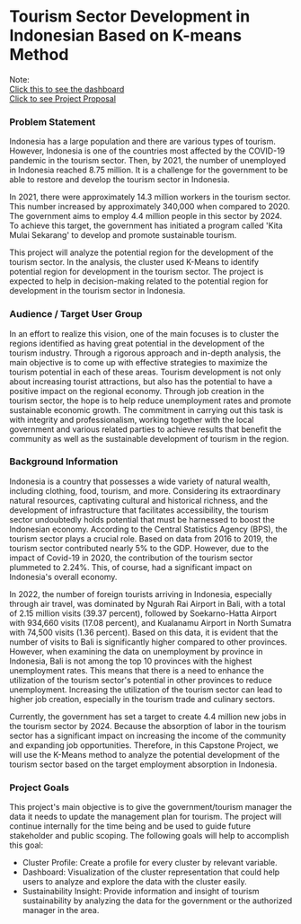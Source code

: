 # **Tourism Sector Development in Indonesian Based on K-means Method**

Note:  
[Click this to see the dashboard](https://lookerstudio.google.com/u/0/reporting/1eb410df-a8ea-41a3-a137-a702c73a1017/page/pV0fD)  
[Click to see Project Proposal](https://docs.google.com/document/d/1vwuSAHHrbVoBxHVorGLVAzw0GzEfMN3_/edit?usp=sharing&ouid=113572578723738497743&rtpof=true&sd=true)

### **Problem Statement**
Indonesia has a large population and there are various types of tourism. However, Indonesia is one of the countries most affected by the COVID-19 pandemic in the tourism sector. Then, by 2021, the number of unemployed in Indonesia reached 8.75 million. It is a challenge for the government to be able to restore and develop the tourism sector in Indonesia.

In 2021, there were approximately 14.3 million workers in the tourism sector. This number increased by approximately 340,000 when compared to 2020. The government aims to employ 4.4 million people in this sector by 2024. To achieve this target, the government has initiated a program called 'Kita Mulai Sekarang' to develop and promote sustainable tourism.

This project will analyze the potential region for the development of the tourism sector. In the analysis, the cluster used K-Means to identify potential region for development in the tourism sector. The project is expected to help in decision-making related to the potential region for development in the tourism sector in Indonesia.

### **Audience / Target User Group**
In an effort to realize this vision, one of the main focuses is to cluster the regions identified as having great potential in the development of the tourism industry. Through a rigorous approach and in-depth analysis, the main objective is to come up with effective strategies to maximize the tourism potential in each of these areas. Tourism development is not only about increasing tourist attractions, but also has the potential to have a positive impact on the regional economy. Through job creation in the tourism sector, the hope is to help reduce unemployment rates and promote sustainable economic growth. The commitment in carrying out this task is with integrity and professionalism, working together with the local government and various related parties to achieve results that benefit the community as well as the sustainable development of tourism in the region.

### **Background Information**
Indonesia is a country that possesses a wide variety of natural wealth, including clothing, food, tourism, and more. Considering its extraordinary natural resources, captivating cultural and historical richness, and the development of infrastructure that facilitates accessibility, the tourism sector undoubtedly holds potential that must be harnessed to boost the Indonesian economy. According to the Central Statistics Agency (BPS), the tourism sector plays a crucial role. Based on data from 2016 to 2019, the tourism sector contributed nearly 5% to the GDP. However, due to the impact of Covid-19 in 2020, the contribution of the tourism sector plummeted to 2.24%. This, of course, had a significant impact on Indonesia's overall economy.  

In 2022, the number of foreign tourists arriving in Indonesia, especially through air travel, was dominated by Ngurah Rai Airport in Bali, with a total of 2.15 million visits (39.37 percent), followed by Soekarno-Hatta Airport with 934,660 visits (17.08 percent), and Kualanamu Airport in North Sumatra with 74,500 visits (1.36 percent). Based on this data, it is evident that the number of visits to Bali is significantly higher compared to other provinces. However, when examining the data on unemployment by province in Indonesia, Bali is not among the top 10 provinces with the highest unemployment rates. This means that there is a need to enhance the utilization of the tourism sector's potential in other provinces to reduce unemployment. Increasing the utilization of the tourism sector can lead to higher job creation, especially in the tourism trade and culinary sectors.

Currently, the government has set a target to create 4.4 million new jobs in the tourism sector by 2024. Because the absorption of labor in the tourism sector has a significant impact on increasing the income of the community and expanding job opportunities. Therefore, in this Capstone Project, we will use the K-Means method to analyze the potential development of the tourism sector based on the target employment absorption in Indonesia.

### **Project Goals**
This project's main objective is to give the government/tourism manager the data it needs to update the management plan for tourism.  The project will continue internally for the time being and be used to guide future stakeholder and public scoping.  The following goals will help to accomplish this goal: 
- Cluster Profile: 
Create a profile for every cluster by relevant variable.
- Dashboard:
Visualization of the cluster representation that could help users to analyze and explore the data with the cluster easily.
- Sustainability Insight: 
Provide information and insight of tourism sustainability by analyzing the data for the government or the authorized manager in the area.
